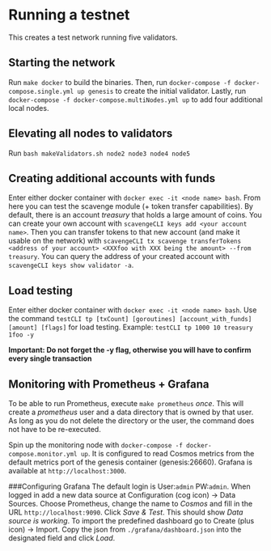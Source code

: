 # Running a testnet

This creates a test network running five validators.

## Starting the network

Run `make docker` to build the binaries. Then, run `docker-compose -f docker-compose.single.yml up genesis` 
to create the initial validator. Lastly, run `docker-compose -f docker-compose.multiNodes.yml up` to add four additional 
local nodes.

## Elevating all nodes to validators

Run `bash makeValidators.sh node2 node3 node4 node5` 

## Creating additional accounts with funds
Enter either docker container with `docker exec -it <node name> bash`. 
From here you can test the scavenge module (+ token transfer capabilities).
By default, there is an account _treasury_ that holds a large amount of coins. 
You can create your own account with `scavengeCLI keys add <your account name>`.
Then you can transfer tokens to that new account (and make it usable on the network) with `scavengeCLI tx scavenge transferTokens <address of your account> <XXXfoo with XXX being the amount> --from treasury`.
You can query the address of your created account with `scavengeCLI keys show validator -a`. 

## Load testing
Enter either docker container with `docker exec -it <node name> bash`. 
Use the command `testCLI tp [txCount] [goroutines] [account_with_funds] [amount] [flags]` for load testing.
Example: `testCLI tp 1000 10 treasury 1foo -y`

**Important: Do not forget the -y flag, otherwise you will have to confirm every single transaction**

## Monitoring with Prometheus + Grafana
To be able to run Prometheus, execute `make prometheus` _once_. This will create a _prometheus_ user 
and a data directory that is owned by that user. As long as you do not delete the directory or the user, 
the command does not have to be re-executed.

Spin up the monitoring node with `docker-compose -f docker-compose.monitor.yml up`. 
It is configured to read Cosmos metrics from the default metrics port of the genesis container (genesis:26660).
Grafana is available at `http://localhost:3000`.

###Configuring Grafana 
The default login is User:`admin` PW:`admin`. When logged in add a new data source at 
Configuration (cog icon) -> Data Sources. Choose Prometheus, change the name to _Cosmos_ and fill in the URL
`http://localhost:9090`. Click _Save & Test_. This should show _Data source is working_. 
To import the predefined dashboard go to Create (plus icon) -> Import. Copy the json from `./grafana/dashboard.json`
into the designated field and click _Load_.

